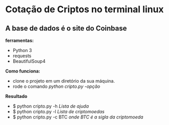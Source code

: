 # Cotação de Criptos no terminal linux
## A base de dados é o site do Coinbase

**ferramentas:**
- Python 3
- requests
- BeautifulSoup4

**Como funciona:**
* clone o projeto em um diretório da sua máquina.
* rode o comando *python cripto.py -opção*

**Resultado**
- $ python cripto.py -h *Lista de ajuda*
- $ python cripto.py -l *Lista de criptomoedas*
- $ python cripto.py -c BTC *onde BTC é a sigla da criptomoeda*